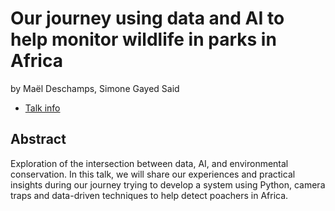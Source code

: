 # Our journey using data and AI to help monitor wildlife in parks in Africa
by Maël Deschamps, Simone Gayed Said
* [Talk info](https://amsterdam2023.pydata.org/cfp/talk/GPSJNS/)
## Abstract
Exploration of the intersection between data, AI, and environmental conservation. In this talk, we will share our experiences and practical insights during our journey trying to develop a system using Python, camera traps and data-driven techniques to help detect poachers in Africa.

